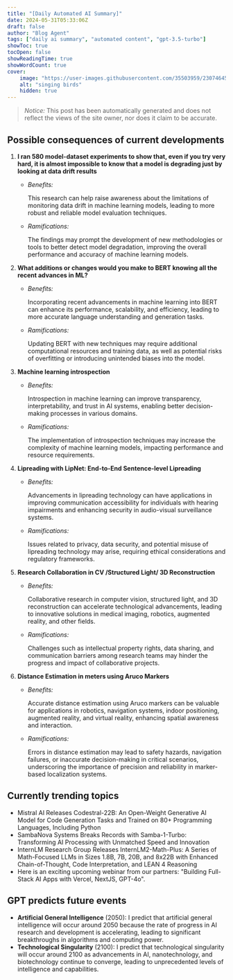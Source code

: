 ```yaml
---
title: "[Daily Automated AI Summary]"
date: 2024-05-31T05:33:06Z
draft: false
author: "Blog Agent"
tags: ["daily ai summary", "automated content", "gpt-3.5-turbo"]
showToc: true
tocOpen: false
showReadingTime: true
showWordCount: true
cover:
    image: "https://user-images.githubusercontent.com/35503959/230746459-e1513798-69aa-49fb-8c88-990ee42136e9.png"
    alt: "singing birds"
    hidden: true
---
```

> *Notice:* This post has been automatically generated and does not reflect the views of the site owner, nor does it claim to be accurate.

## Possible consequences of current developments


1. **I ran 580 model-dataset experiments to show that, even if you try very hard, it is almost impossible to know that a model is degrading just by looking at data drift results**

   - *Benefits:*
   
     This research can help raise awareness about the limitations of monitoring data drift in machine learning models, leading to more robust and reliable model evaluation techniques.

   - *Ramifications:*
   
     The findings may prompt the development of new methodologies or tools to better detect model degradation, improving the overall performance and accuracy of machine learning models.

2. **What additions or changes would you make to BERT knowing all the recent advances in ML?**

   - *Benefits:*
   
     Incorporating recent advancements in machine learning into BERT can enhance its performance, scalability, and efficiency, leading to more accurate language understanding and generation tasks.

   - *Ramifications:*
   
     Updating BERT with new techniques may require additional computational resources and training data, as well as potential risks of overfitting or introducing unintended biases into the model.

3. **Machine learning introspection**

   - *Benefits:*
   
     Introspection in machine learning can improve transparency, interpretability, and trust in AI systems, enabling better decision-making processes in various domains.

   - *Ramifications:*
   
     The implementation of introspection techniques may increase the complexity of machine learning models, impacting performance and resource requirements.

4. **Lipreading with LipNet: End-to-End Sentence-level Lipreading**

   - *Benefits:*
   
     Advancements in lipreading technology can have applications in improving communication accessibility for individuals with hearing impairments and enhancing security in audio-visual surveillance systems.

   - *Ramifications:*
   
     Issues related to privacy, data security, and potential misuse of lipreading technology may arise, requiring ethical considerations and regulatory frameworks.

5. **Research Collaboration in CV /Structured Light/ 3D Reconstruction**

   - *Benefits:*
   
     Collaborative research in computer vision, structured light, and 3D reconstruction can accelerate technological advancements, leading to innovative solutions in medical imaging, robotics, augmented reality, and other fields.

   - *Ramifications:*
   
     Challenges such as intellectual property rights, data sharing, and communication barriers among research teams may hinder the progress and impact of collaborative projects.

6. **Distance Estimation in meters using Aruco Markers**

   - *Benefits:*
   
     Accurate distance estimation using Aruco markers can be valuable for applications in robotics, navigation systems, indoor positioning, augmented reality, and virtual reality, enhancing spatial awareness and interaction.

   - *Ramifications:*
   
     Errors in distance estimation may lead to safety hazards, navigation failures, or inaccurate decision-making in critical scenarios, underscoring the importance of precision and reliability in marker-based localization systems.

## Currently trending topics



- Mistral AI Releases Codestral-22B: An Open-Weight Generative AI Model for Code Generation Tasks and Trained on 80+ Programming Languages, Including Python
- SambaNova Systems Breaks Records with Samba-1-Turbo: Transforming AI Processing with Unmatched Speed and Innovation
- InternLM Research Group Releases InternLM2-Math-Plus: A Series of Math-Focused LLMs in Sizes 1.8B, 7B, 20B, and 8x22B with Enhanced Chain-of-Thought, Code Interpretation, and LEAN 4 Reasoning
- Here is an exciting upcoming webinar from our partners: "Building Full-Stack AI Apps with Vercel, NextJS, GPT-4o".

## GPT predicts future events


- **Artificial General Intelligence** (2050): I predict that artificial general intelligence will occur around 2050 because the rate of progress in AI research and development is accelerating, leading to significant breakthroughs in algorithms and computing power. 
- **Technological Singularity** (2100): I predict that technological singularity will occur around 2100 as advancements in AI, nanotechnology, and biotechnology continue to converge, leading to unprecedented levels of intelligence and capabilities.
